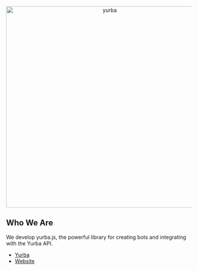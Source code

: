 <div align="center">
	<br />
	<p>
		<a href="https://yurba.js.org/"><img src="https://github.com/yurbajs/yurba.js/blob/main/assets/banner.png" width="546" alt="yurba" /></a>
	</p>
</div>

## Who We Are
We develop yurba.js, the powerful library for creating bots and integrating with the Yurba API.

- [Yurba]
- [Website]


[Yurba]: https://me.yurba.one/yurbajs
[Website]: https://yurba.js.org/

